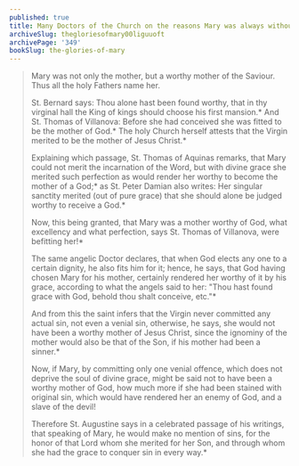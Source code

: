 ```yaml
---
published: true
title: Many Doctors of the Church on the reasons Mary was always without sin
archiveSlug: thegloriesofmary00liguuoft
archivePage: '349'
bookSlug: the-glories-of-mary
---
```


> Mary was not only the mother, but a worthy mother of the Saviour. Thus all the holy Fathers name her.
>
> St. Bernard says: Thou alone hast been found worthy, that in thy virginal hall the King of kings should choose his first mansion.\* And St. Thomas of Villanova: Before she had conceived she was fitted to be the mother of God.\* The holy Church herself attests that the Virgin merited to be the mother of Jesus Christ.\*
>
> Explaining which passage, St. Thomas of Aquinas remarks, that Mary could not merit the incarnation of the Word, but with divine grace she merited such perfection as would render her worthy to become the mother of a God;\* as St. Peter Damian also writes: Her singular sanctity merited (out of pure grace) that she should alone be judged worthy to receive a God.\*
>
> Now, this being granted, that Mary was a mother worthy of God, what excellency and what perfection, says St. Thomas of Villanova, were befitting her!\*
>
> The same angelic Doctor declares, that when God elects any one to a certain dignity, he also fits him for it; hence, he says, that God having chosen Mary for his mother, certainly rendered her worthy of it by his grace, according to what the angels said to her: "Thou hast found grace with God, behold thou shalt conceive, etc."\*
>
> And from this the saint infers that the Virgin never committed any actual sin, not even a venial sin, otherwise, he says, she would not have been a worthy mother of Jesus Christ, since the ignominy of the mother would also be that of the Son, if his mother had been a sinner.\*
>
> Now, if Mary, by committing only one venial offence, which does not deprive the soul of divine grace, might be said not to have been a worthy mother of God, how much more if she had been stained with original sin, which would have rendered her an enemy of God, and a slave of the devil!
>
> Therefore St. Augustine says in a celebrated passage of his writings, that speaking of Mary, he would make no mention of sins, for the honor of that Lord whom she merited for her Son, and through whom she had the grace to conquer sin in every way.\*

